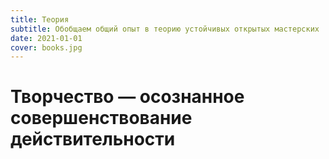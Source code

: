 ```yaml
---
title: Теория
subtitle: Обобщаем общий опыт в теорию устойчивых открытых мастерских
date: 2021-01-01
cover: books.jpg
---
```


# Творчество — осознанное совершенствование действительности

